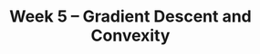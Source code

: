 ---
title: "Week 5 – Gradient Descent and Convexity"
weekNumber: 5
days:
  - date: '2024-04-29'
    events:
      - name: DISC 4
        type: disc
        title: Groupwork 4
  - date: '2024-04-30'
    events:
      - name: LEC 9
        type: lecture
        title: Gradient Descent and Convexity
        # url: resources/lectures/lec03/lec03.html
        # filled: resources/lectures/lec03/lec03-filled.html
        # podcast: https://podcast.ucsd.edu/watch/wi24/dsc80_a00/3
  - date: '2024-05-02'
    events:
      - name: LEC 10
        type: lecture
        title: Gradient Descent in Multiple Dimensions
        # url: resources/lectures/lec03/lec03.html
        # filled: resources/lectures/lec03/lec03-filled.html
        # podcast: https://podcast.ucsd.edu/watch/wi24/dsc80_a00/3
      - name: HW 4
        type: hw
        title: Homework 4
---
